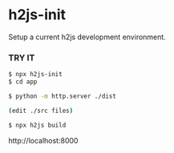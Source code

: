 # h2js-init
Setup a current h2js development environment.

### TRY IT

```sh
$ npx h2js-init
$ cd app

$ python -m http.server ./dist

(edit ./src files)

$ npx h2js build
```

http://localhost:8000

